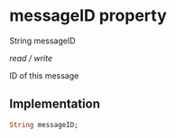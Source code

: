 


# messageID property







String messageID
  
_<span class="feature">read / write</span>_



<p>ID of this message</p>



## Implementation

```dart
String messageID;
```








